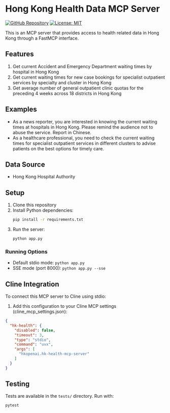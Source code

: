 # Hong Kong Health Data MCP Server

[![GitHub Repository](https://img.shields.io/badge/GitHub-Repository-blue.svg)](https://github.com/hkopenai/hk-health-mcp-server)
[![License: MIT](https://img.shields.io/badge/License-MIT-yellow.svg)](https://opensource.org/licenses/MIT)

This is an MCP server that provides access to health related data in Hong Kong through a FastMCP interface.

## Features

1. Get current Accident and Emergency Department waiting times by hospital in Hong Kong
2. Get current waiting times for new case bookings for specialist outpatient services by specialty and cluster in Hong Kong
3. Get average number of general outpatient clinic quotas for the preceding 4 weeks across 18 districts in Hong Kong


## Examples

* As a news reporter, you are interested in knowing the current waiting times at hospitals in Hong Kong. Please remind the audience not to abuse the service. Report in Chinese.
* As a healthcare professional, you need to check the current waiting times for specialist outpatient services in different clusters to advise patients on the best options for timely care.

## Data Source

* Hong Kong Hospital Authority

## Setup

1. Clone this repository
2. Install Python dependencies:
   ```bash
   pip install -r requirements.txt
   ```
3. Run the server:
   ```bash
   python app.py
   ```

### Running Options

- Default stdio mode: `python app.py`
- SSE mode (port 8000): `python app.py --sse`

## Cline Integration

To connect this MCP server to Cline using stdio:

1. Add this configuration to your Cline MCP settings (cline_mcp_settings.json):
```json
{
  "hk-health": {
    "disabled": false,
    "timeout": 3,
    "type": "stdio",
    "command": "uvx",
    "args": [
      "hkopenai.hk-health-mcp-server"
    ]
  }
}
```

## Testing

Tests are available in the `tests/` directory. Run with:
```bash
pytest
```
